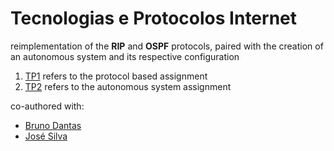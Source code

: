 # Tecnologias e Protocolos Internet
reimplementation of the **RIP** and **OSPF** protocols, paired with the creation of an autonomous system and its respective configuration

1. [TP1](https://github.com/ggoncalopereira/MIEI-projects/tree/master/4th%20year/Tecnologias%20e%20Protocolos%20Internet/TP1) refers to the protocol based assignment
2. [TP2](https://github.com/ggoncalopereira/MIEI-projects/tree/master/4th%20year/Tecnologias%20e%20Protocolos%20Internet/TP2) refers to the autonomous system assignment

co-authored with:
+ [Bruno Dantas](https://github.com/brunodantas6)
+ [José Silva](https://github.com/Jpvsilva)
